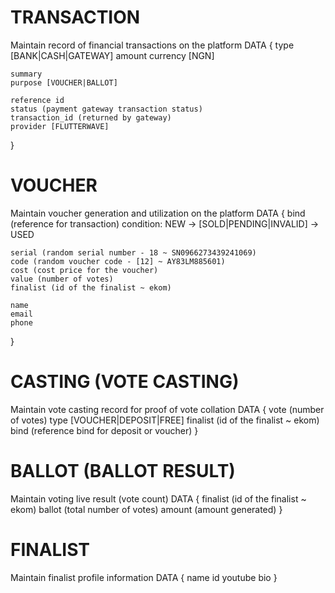 TRANSACTION
=================
  Maintain record of financial transactions on the platform
  DATA {
    type [BANK|CASH|GATEWAY]
    amount
    currency [NGN]

    summary
    purpose [VOUCHER|BALLOT]

    reference id
    status (payment gateway transaction status)
    transaction_id (returned by gateway)
    provider [FLUTTERWAVE]
  }


VOUCHER
=================
  Maintain voucher generation and utilization on the platform
  DATA {
    bind (reference for transaction)
    condition: NEW → [SOLD|PENDING|INVALID] → USED

    serial (random serial number - 18 ~ SN0966273439241069)
    code (random voucher code - [12] ~ AY83LM885601)
    cost (cost price for the voucher)
    value (number of votes)
    finalist (id of the finalist ~ ekom)

    name
    email
    phone
  }


CASTING (VOTE CASTING)
=================
  Maintain vote casting record for proof of vote collation
  DATA {
    vote (number of votes)
    type [VOUCHER|DEPOSIT|FREE]
    finalist (id of the finalist ~ ekom)
    bind (reference bind for deposit or voucher)
  }


BALLOT (BALLOT RESULT)
=================
  Maintain voting live result (vote count)
  DATA {
    finalist (id of the finalist ~ ekom)
    ballot (total number of votes)
    amount (amount generated)
  }


FINALIST
=================
  Maintain finalist profile information
  DATA {
    name
    id
    youtube
    bio
  }












